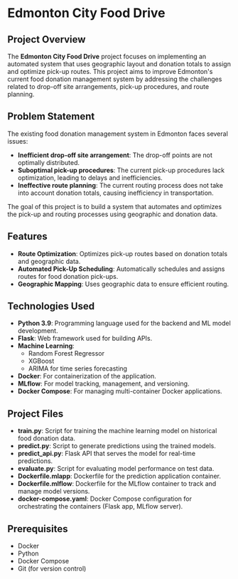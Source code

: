 # Edmonton City Food Drive
 
 ## Project Overview
 The **Edmonton City Food Drive** project focuses on implementing an automated system that uses geographic layout and donation totals to assign and optimize pick-up routes. This project aims to improve Edmonton's current food donation management system by addressing the challenges related to drop-off site arrangements, pick-up procedures, and route planning.
 
 ## Problem Statement
 The existing food donation management system in Edmonton faces several issues:
 - **Inefficient drop-off site arrangement**: The drop-off points are not optimally distributed.
 - **Suboptimal pick-up procedures**: The current pick-up procedures lack optimization, leading to delays and inefficiencies.
 - **Ineffective route planning**: The current routing process does not take into account donation totals, causing inefficiency in transportation.
 
 The goal of this project is to build a system that automates and optimizes the pick-up and routing processes using geographic and donation data.
 
 ## Features
 - **Route Optimization**: Optimizes pick-up routes based on donation totals and geographic data.
 - **Automated Pick-Up Scheduling**: Automatically schedules and assigns routes for food donation pick-ups.
 - **Geographic Mapping**: Uses geographic data to ensure efficient routing.
 
 ## Technologies Used
 - **Python 3.9**: Programming language used for the backend and ML model development.
 - **Flask**: Web framework used for building APIs.
 - **Machine Learning**:
   - Random Forest Regressor
   - XGBoost
   - ARIMA for time series forecasting
 - **Docker**: For containerization of the application.
 - **MLflow**: For model tracking, management, and versioning.
 - **Docker Compose**: For managing multi-container Docker applications.
 
 ## Project Files
 
 - **train.py**: Script for training the machine learning model on historical food donation data.
 - **predict.py**: Script to generate predictions using the trained models.
 - **predict_api.py**: Flask API that serves the model for real-time predictions.
 - **evaluate.py**: Script for evaluating model performance on test data.
 - **Dockerfile.mlapp**: Dockerfile for the prediction application container.
 - **Dockerfile.mlflow**: Dockerfile for the MLflow container to track and manage model versions.
 - **docker-compose.yaml**: Docker Compose configuration for orchestrating the containers (Flask app, MLflow server).
   
 ## Prerequisites
 - Docker
 - Python 
 - Docker Compose
 - Git (for version control)